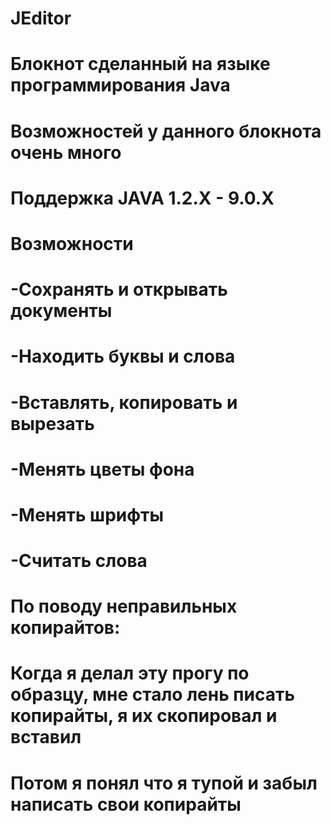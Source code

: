 # JEditor 
# Блокнот сделанный на языке программирования Java
# Возможностей у данного блокнота очень много
# Поддержка JAVA 1.2.X - 9.0.X
# Возможности
# -Сохранять и открывать документы
# -Находить буквы и слова
# -Вставлять, копировать и вырезать
# -Менять цветы фона
# -Менять шрифты
# -Считать слова

# По поводу неправильных копирайтов:
# Когда я делал эту прогу по образцу, мне стало лень писать копирайты, я их скопировал и вставил
# Потом я понял что я тупой и забыл написать свои копирайты
